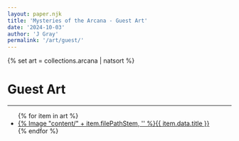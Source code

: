 ```yaml
---
layout: paper.njk
title: 'Mysteries of the Arcana - Guest Art'
date: '2024-10-03'
author: 'J Gray'
permalink: '/art/guest/'
---
```


{% set art = collections.arcana | natsort %}

<div class="gallery">
<h1>Guest Art</h1>
<hr />
<ul>
{% for item in art %}
    <li><a href="{{ item.filePathStem }}">{% Image "content/" + item.filePathStem, '' %}<span>{{ item.data.title }}</span></a></li>
{% endfor %}
</ul>
</div>